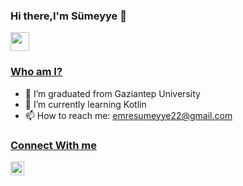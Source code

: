 
### Hi there,I'm Sümeyye 👋

<img src="https://raw.githubusercontent.com/MartinHeinz/MartinHeinz/master/wave.gif" align="center" width="30px">

### <ins> Who am I?</ins>


- 🔭 I’m graduated from Gaziantep University
- 🌱 I’m currently learning Kotlin
- 📫 How to reach me: emresumeyye22@gmail.com

### <ins>Connect With me</ins>


[<img height="22" width="22" src="https://unpkg.com/simple-icons@v7/icons/linkedin.svg"/>][linkedin]

[linkedin]:https://www.linkedin.com/in/sumeyyeemre/
